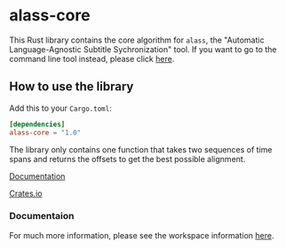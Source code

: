 # alass-core

This Rust library contains the core algorithm for `alass`, the "Automatic Language-Agnostic Subtitle Sychronization" tool. If you want to go to the command line tool instead, please click [here](https://github.com/kaegi/alass).


## How to use the library
Add this to your `Cargo.toml`:

```toml
[dependencies]
alass-core = "1.0"
```

The library only contains one function that takes two sequences of time spans and returns the offsets to get the best possible alignment.

[Documentation](https://docs.rs/alass-core)

[Crates.io](https://crates.io/crates/alass-core)

### Documentaion

For much more information, please see the workspace information [here](https://github.com/kaegi/alass).